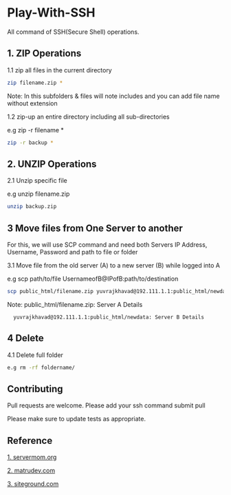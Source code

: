 # Play-With-SSH
All command of SSH(Secure Shell) operations.

## 1. ZIP Operations
1.1 zip all files in the current directory

```bash
zip filename.zip *
```
Note: In this subfolders & files will note includes and you can add file name without extension

1.2 zip-up an entire directory including all sub-directories

e.g zip -r filename *
```bash
zip -r backup *
```

##  2. UNZIP Operations
2.1 Unzip specific file 

e.g unzip filename.zip

```bash
unzip backup.zip
```

##  3 Move files from One Server to another
For this, we will use SCP command and need both Servers IP Address, Username, Password and path to file or folder

3.1 Move file from the old server (A) to a new server (B) while logged into A

e.g scp path/to/file UsernameofB@IPofB:path/to/destination

```bash
scp public_html/filename.zip yuvrajkhavad@192.111.1.1:public_html/newdata
```

Note: public_html/filename.zip:                     Server A Details 

      yuvrajkhavad@192.111.1.1:public_html/newdata: Server B Details 

## 4 Delete

4.1 Delete full folder
```bash
e.g rm -rf foldername/
```

## Contributing
Pull requests are welcome. Please add your ssh command submit pull

Please make sure to update tests as appropriate.
 
## Reference
[1. servermom.org](http://www.servermom.org/how-to-zip-compress-and-unzip-extract-files/)

[2. matrudev.com](http://www.matrudev.com/post/transfer-files-web-server-using-ssh/)

[3. siteground.com](https://www.siteground.com/tutorials/ssh/)

